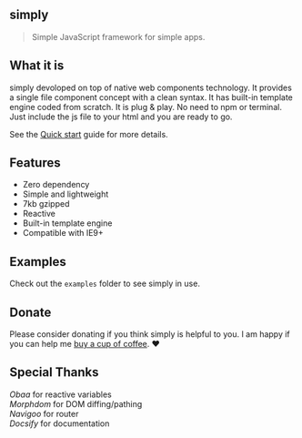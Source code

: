 ## simply

> Simple JavaScript framework for simple apps.

## What it is

simply devoloped on top of native web components technology. It provides a single file component concept with a clean syntax. It has built-in template engine coded from scratch. It is plug & play. No need to npm or terminal. Just include the js file to your html and you are ready to go.

See the [Quick start](quickstart.md) guide for more details.

## Features

- Zero dependency
- Simple and lightweight
- 7kb gzipped
- Reactive
- Built-in template engine
- Compatible with IE9+

## Examples

Check out the `examples` folder to see simply in use.

## Donate

Please consider donating if you think simply is helpful to you. I am happy if you can help me [buy a cup of coffee](https://github.com/fehmi/donate). :heart:

## Special Thanks

_Obaa_ for reactive variables<br>
_Morphdom_ for DOM diffing/pathing<br>
_Navigoo_ for router<br>
_Docsify_ for documentation